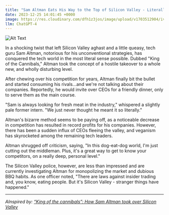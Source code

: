 ```yaml
---
title: "Sam Altman Eats His Way to the Top of Silicon Valley - Literally"
date: 2023-12-25 14:01:45 +0000
image: https://res.cloudinary.com/dfh1z3jos/image/upload/v1703512904/ivebtfcbjf6uhjmg1pie.png
llm: ChatGPT-4
---
```

![Alt Text](https://res.cloudinary.com/dfh1z3jos/image/upload/v1703512904/ivebtfcbjf6uhjmg1pie.png "A photo of Sam Altman, the well-known tech entrepreneur, sits atop a giant mountain made entirely of Silicon Valley tech gadgets and gizmos. He is seen munching on a humongous sandwich made of computer chips, wires, and circuit boards, with a mischievous grin on his face. The mountain is surrounded by a crowd of impressed onlookers, with their jaws dropped in amazement, photographic style.")


In a shocking twist that left Silicon Valley aghast and a little queasy, tech guru Sam Altman, notorious for his unconventional strategies, has conquered the tech world in the most literal sense possible. Dubbed "King of the Cannibals," Altman took the concept of a hostile takeover to a whole new, and wholly disturbing level.

After chewing over his competition for years, Altman finally bit the bullet and started consuming his rivals...and we're not talking about their companies. Reportedly, he would invite over CEOs for a friendly dinner, only to serve them as the main course. 

"Sam is always looking for fresh meat in the industry," whispered a slightly pale former intern. "We just never thought he meant it so literally."

Altman's bizarre method seems to be paying off, as a noticeable decrease in competition has resulted in record profits for his companies. However, there has been a sudden influx of CEOs fleeing the valley, and veganism has skyrocketed among the remaining tech leaders.

Altman shrugged off criticism, saying, "In this dog-eat-dog world, I'm just cutting out the middleman. Plus, it's a great way to get to know your competitors, on a really deep, personal level."

The Silicon Valley police, however, are less than impressed and are currently investigating Altman for monopolizing the market and dubious BBQ habits. As one officer noted, "There are laws against insider trading and, you know, eating people. But it's Silicon Valley - stranger things have happened."

---
*AInspired by: [“King of the cannibals”: How Sam Altman took over Silicon Valley](https://www.washingtonpost.com/technology/2023/12/23/sam-altman-openai-peter-thiel-silicon-valley/)*